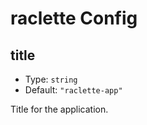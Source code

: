 # raclette Config

<!-- ## Site Metadata -->

## title
- Type: `string`
- Default: `"raclette-app"`

Title for the application.